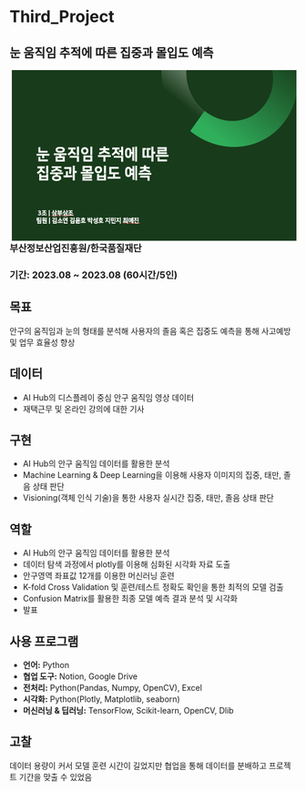 # Third_Project

<h2>눈 움직임 추적에 따른 집중과 몰입도 예측</h2>

<p align="center">
<img src="https://github.com/seonghorang/seonghorang/blob/main/img/Third_Project2.png" width="500" height="300" style="float: right;">
</p>


### **부산정보산업진흥원/한국품질재단**  
### **기간:** 2023.08 ~ 2023.08 (60시간/5인)

## 목표
안구의 움직임과 눈의 형태를 분석해 사용자의 졸음 혹은 집중도 예측을 통해 사고예방 및 업무 효율성 향상

## 데이터
- AI Hub의 디스플레이 중심 안구 움직임 영상 데이터
- 재택근무 및 온라인 강의에 대한 기사

## 구현
- AI Hub의 안구 움직임 데이터를 활용한 분석
- Machine Learning & Deep Learning을 이용해 사용자 이미지의 집중, 태만, 졸음 상태 판단
- Visioning(객체 인식 기술)을 통한 사용자 실시간 집중, 태만, 졸음 상태 판단

## 역할
- AI Hub의 안구 움직임 데이터를 활용한 분석
- 데이터 탐색 과정에서 plotly를 이용해 심화된 시각화 자료 도출
- 안구영역 좌표값 12개를 이용한 머신러닝 훈련
- K-fold Cross Validation 및 훈련/테스트 정확도 확인을 통한 최적의 모델 검출
- Confusion Matrix를 활용한 최종 모델 예측 결과 분석 및 시각화
- 발표

## 사용 프로그램
- **언어:** Python
- **협업 도구:** Notion, Google Drive
- **전처리:** Python(Pandas, Numpy, OpenCV), Excel
- **시각화:** Python(Plotly, Matplotlib, seaborn)
- **머신러닝 & 딥러닝:** TensorFlow, Scikit-learn, OpenCV, Dlib

## 고찰
데이터 용량이 커서 모델 훈련 시간이 길었지만 협업을 통해 데이터를 분배하고 프로젝트 기간을 맞출 수 있었음
